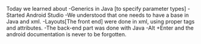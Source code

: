 Today we learned about 
-Generics in Java [to specify parameter types]
-Started Android Studio
  -We understood that one needs to have a base in Java and xml.
  -Layouts[The front end] were done in xml, using proper tags and attributes.
  -The back-end part was done with Java
  -Alt +Enter and the android documentation is never to be forgotten.
